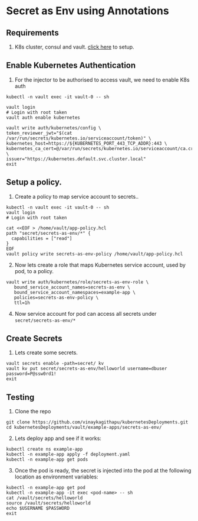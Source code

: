 # Secret as Env using Annotations

## Requirements
1. K8s cluster, consul and vault. [click here](../../helm/README.md) to setup.

## Enable Kubernetes Authentication
1. For the injector to be authorised to access vault, we need to enable K8s auth
```shell
kubectl -n vault exec -it vault-0 -- sh 

vault login
# Login with root taken
vault auth enable kubernetes

vault write auth/kubernetes/config \
token_reviewer_jwt="$(cat /var/run/secrets/kubernetes.io/serviceaccount/token)" \
kubernetes_host=https://${KUBERNETES_PORT_443_TCP_ADDR}:443 \
kubernetes_ca_cert=@/var/run/secrets/kubernetes.io/serviceaccount/ca.crt \
issuer="https://kubernetes.default.svc.cluster.local"
exit
```
## Setup a policy.
1. Create a policy to map service account to secrets..
```shell
kubectl -n vault exec -it vault-0 -- sh 
vault login
# Login with root taken

cat <<EOF > /home/vault/app-policy.hcl
path "secret/secrets-as-env/*" {
  capabilities = ["read"]
}
EOF
vault policy write secrets-as-env-policy /home/vault/app-policy.hcl
```
2. Now lets create a role that maps Kubernetes service account, used by pod, to a policy.
```shell
vault write auth/kubernetes/role/secrets-as-env-role \
   bound_service_account_names=secrets-as-env \
   bound_service_account_namespaces=example-app \
   policies=secrets-as-env-policy \
   ttl=1h
```
4. Now service account for pod can access all secrets under `secret/secrets-as-env/*`

## Create Secrets
1. Lets create some secrets.
```shell
vault secrets enable -path=secret/ kv
vault kv put secret/secrets-as-env/helloworld username=dbuser password=P@ssw0rd1!
exit
```

## Testing
1. Clone the repo
```shell
git clone https://github.com/vinaykagithapu/kubernetesDeployments.git
cd kubernetesDeployments/vault/example-apps/secrets-as-env/
```
2. Lets deploy app and see if it works:
```shell
kubectl create ns example-app
kubectl -n example-app apply -f deployment.yaml
kubectl -n example-app get pods
```
3. Once the pod is ready, the secret is injected into the pod at the following location as environment variables:
```shell
kubectl -n example-app get pod
kubectl -n example-app -it exec <pod-name> -- sh
cat /vault/secrets/helloworld
source /vault/secrets/helloworld
echo $USERNAME $PASSWORD
exit
```